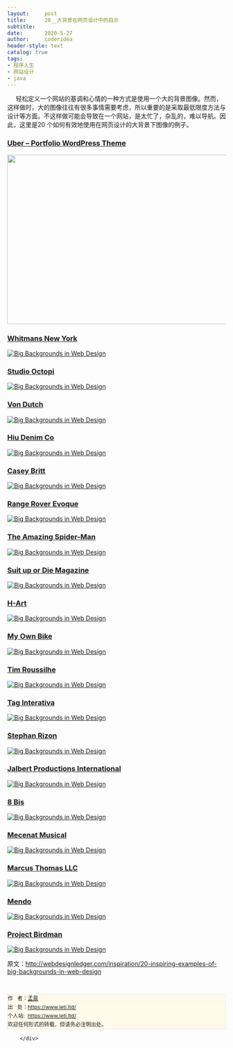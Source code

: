 ```yaml
---
layout:     post
title:      20__大背景在网页设计中的启示
subtitle:   
date:       2020-5-27
author:     coderidea
header-style: text
catalog: true
tags:
- 程序人生
- 网站设计
- java
--- 
```

<div class="postBody">
			<div id="cnblogs_post_body" class="blogpost-body"><p><span>     轻松定义一个网站的基调和心情的一种方式是使用一个大的背景图像。</span><span>然而，这样做时，大的图像往往有很多事情需要考虑，所以重要的是采取最低限度方法与设计等方面。</span><span>不这样做可能会导致在一个网站，是太忙了，杂乱的，难以导航。</span><span>因此，这里是20 个如何有效地使用在网页设计的大背景下图像的例子。</span></p>
<h3><a title="premium wordpress themes" href="http://themetrust.com/demos/uber/">Uber – Portfolio WordPress Theme</a></h3>
<p><a title="premium wordpress themes" href="http://themetrust.com/demos/uber/"><img class="aligncenter size-full wp-image-15136" title="uber_big_bkg" src="http://webdesignledger.com/wp-content/uploads/2012/05/uber_big_bkg.jpg" alt="" width="580" height="390" /></a></p>
<h3><a href="http://www.whitmansnyc.com/">Whitmans New York</a></h3>
<p><a href="http://www.whitmansnyc.com/"><img class="aligncenter size-full wp-image-3448" title="Big Backgrounds in Web Design" src="http://webdesignledger.com/wp-content/uploads/2012/05/bigbackgrounds01.jpg" alt="Big Backgrounds in Web Design" /></a></p>
<h3><a href="http://octopi.co.uk/">Studio Octopi</a></h3>
<p><a href="http://octopi.co.uk/"><img class="aligncenter size-full wp-image-3448" title="Big Backgrounds in Web Design" src="http://webdesignledger.com/wp-content/uploads/2012/05/bigbackgrounds02.jpg" alt="Big Backgrounds in Web Design" /></a></p>
<h3><a href="http://www.vondutch.com/">Von Dutch</a></h3>
<p><a href="http://www.vondutch.com/"><img class="aligncenter size-full wp-image-3448" title="Big Backgrounds in Web Design" src="http://webdesignledger.com/wp-content/uploads/2012/05/bigbackgrounds03.jpg" alt="Big Backgrounds in Web Design" /></a></p>
<h3><a href="http://hiutdenim.co.uk/">Hiu Denim Co</a></h3>
<p><a href="http://hiutdenim.co.uk/"><img class="aligncenter size-full wp-image-3448" title="Big Backgrounds in Web Design" src="http://webdesignledger.com/wp-content/uploads/2012/05/bigbackgrounds04.jpg" alt="Big Backgrounds in Web Design" /></a></p>
<h3><a href="http://www.caseybritt.com/">Casey Britt</a></h3>
<p><a href="http://www.caseybritt.com/"><img class="aligncenter size-full wp-image-3448" title="Big Backgrounds in Web Design" src="http://webdesignledger.com/wp-content/uploads/2012/05/bigbackgrounds05.jpg" alt="Big Backgrounds in Web Design" /></a></p>
<h3><a href="https://victoriabeckham.landrover.com/INT">Range Rover Evoque</a></h3>
<p><a href="https://victoriabeckham.landrover.com/INT"><img class="aligncenter size-full wp-image-3448" title="Big Backgrounds in Web Design" src="http://webdesignledger.com/wp-content/uploads/2012/05/bigbackgrounds06.jpg" alt="Big Backgrounds in Web Design" /></a></p>
<h3><a href="http://www.theamazingspidermangame.com/">The Amazing Spider-Man</a></h3>
<p><a href="http://www.theamazingspidermangame.com/"><img class="aligncenter size-full wp-image-3448" title="Big Backgrounds in Web Design" src="http://webdesignledger.com/wp-content/uploads/2012/05/bigbackgrounds07.jpg" alt="Big Backgrounds in Web Design" /></a></p>
<h3><a href="http://magazine1.suitupordie.com/">Suit up or Die Magazine</a></h3>
<p><a href="http://magazine1.suitupordie.com/"><img class="aligncenter size-full wp-image-3448" title="Big Backgrounds in Web Design" src="http://webdesignledger.com/wp-content/uploads/2012/05/bigbackgrounds08.jpg" alt="Big Backgrounds in Web Design" /></a></p>
<h3><a href="http://www.h-art.com/">H-Art</a></h3>
<p><a href="http://www.h-art.com/"><img class="aligncenter size-full wp-image-3448" title="Big Backgrounds in Web Design" src="http://webdesignledger.com/wp-content/uploads/2012/05/bigbackgrounds09.jpg" alt="Big Backgrounds in Web Design" /></a></p>
<h3><a href="http://www.myownbike.de/">My Own Bike</a></h3>
<p><a href="http://www.myownbike.de/"><img class="aligncenter size-full wp-image-3448" title="Big Backgrounds in Web Design" src="http://webdesignledger.com/wp-content/uploads/2012/05/bigbackgrounds10.jpg" alt="Big Backgrounds in Web Design" /></a></p>
<h3><a href="http://timothee-roussilhe.com/">Tim Roussilhe</a></h3>
<p><a href="http://timothee-roussilhe.com/"><img class="aligncenter size-full wp-image-3448" title="Big Backgrounds in Web Design" src="http://webdesignledger.com/wp-content/uploads/2012/05/bigbackgrounds11.jpg" alt="Big Backgrounds in Web Design" /></a></p>
<h3><a href="http://www.taginterativa.com.br/">Tag Interativa</a></h3>
<p><a href="http://www.taginterativa.com.br/"><img class="aligncenter size-full wp-image-3448" title="Big Backgrounds in Web Design" src="http://webdesignledger.com/wp-content/uploads/2012/05/bigbackgrounds12.jpg" alt="Big Backgrounds in Web Design" /></a></p>
<h3><a href="http://www.stephanrizon.com/">Stephan Rizon</a></h3>
<p><a href="http://www.stephanrizon.com/"><img class="aligncenter size-full wp-image-3448" title="Big Backgrounds in Web Design" src="http://webdesignledger.com/wp-content/uploads/2012/05/bigbackgrounds13.jpg" alt="Big Backgrounds in Web Design" /></a></p>
<h3><a href="http://jalbertfilm.com/">Jalbert Productions International</a></h3>
<p><a href="http://jalbertfilm.com/"><img class="aligncenter size-full wp-image-3448" title="Big Backgrounds in Web Design" src="http://webdesignledger.com/wp-content/uploads/2012/05/bigbackgrounds14.jpg" alt="Big Backgrounds in Web Design" /></a></p>
<h3><a href="http://www.8bisbranding.com/">8 Bis</a></h3>
<p><a href="http://www.8bisbranding.com/"><img class="aligncenter size-full wp-image-3448" title="Big Backgrounds in Web Design" src="http://webdesignledger.com/wp-content/uploads/2012/05/bigbackgrounds15.jpg" alt="Big Backgrounds in Web Design" /></a></p>
<h3><a href="http://www.mecenatmusical.societegenerale.com/">Mecenat Musical</a></h3>
<p><a href="http://www.mecenatmusical.societegenerale.com/"><img class="aligncenter size-full wp-image-3448" title="Big Backgrounds in Web Design" src="http://webdesignledger.com/wp-content/uploads/2012/05/bigbackgrounds16.jpg" alt="Big Backgrounds in Web Design" /></a></p>
<h3><a href="http://www.marcusthomasllc.com/">Marcus Thomas LLC</a></h3>
<p><a href="http://www.marcusthomasllc.com/"><img class="aligncenter size-full wp-image-3448" title="Big Backgrounds in Web Design" src="http://webdesignledger.com/wp-content/uploads/2012/05/bigbackgrounds17.jpg" alt="Big Backgrounds in Web Design" /></a></p>
<h3><a href="http://mendo.nl/">Mendo</a></h3>
<p><a href="http://mendo.nl/"><img class="aligncenter size-full wp-image-3448" title="Big Backgrounds in Web Design" src="http://webdesignledger.com/wp-content/uploads/2012/05/bigbackgrounds18.jpg" alt="Big Backgrounds in Web Design" /></a></p>
<h3><a href="http://project.birdman.ne.jp/">Project Birdman</a></h3>
<p><a href="http://project.birdman.ne.jp/"><img class="aligncenter size-full wp-image-3448" title="Big Backgrounds in Web Design" src="http://webdesignledger.com/wp-content/uploads/2012/05/bigbackgrounds19.jpg" alt="Big Backgrounds in Web Design" /></a></p>
<p><span>原文：<a href="http://webdesignledger.com/inspiration/20-inspiring-examples-of-big-backgrounds-in-web-design">http://webdesignledger.com/inspiration/20-inspiring-examples-of-big-backgrounds-in-web-design</a></span></p>


<div id="ckepop"> </div>
<div>
<p id="PSignature" style="line-height:20px;background:#FFFAEA no-repeat 2% 50%;font-size:12px;border:#e0e0e0 1px dashed;">作   者：<a href="https://www.leti.ltd/">孟晨</a> <br /> 出   处：<a href="https://www.leti.ltd/">https://www.leti.ltd/</a> <br />个人站:  <a href="https://www.leti.ltd/">https://www.leti.ltd/</a><br />欢迎任何形式的转载，但请务必注明出处。</p>
</div></div><div id="MySignature"></div>
<div class="clear"></div>
<div id="blog_post_info_block">
<div id="BlogPostCategory"></div>
<div id="EntryTag"></div>
<div id="blog_post_info">
</div>
<div class="clear"></div>
<div id="post_next_prev"></div>
</div>


		</div>